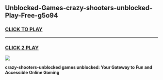 
## Unblocked-Games-crazy-shooters-unblocked-Play-Free-g5o94
<h3>
<a href="https://premium76.site?title=crazy-shooters-unblocked&ref=10A">CLICK TO PLAY</a></h3>
<hr>

<h3>
<a href="https://premium76.site?title=crazy-shooters-unblocked&ref=10A">CLICK 2 PLAY</a>
  
</h3>

<a href="https://premium76.site?title=crazy-shooters-unblocked&ref=10A"><img src="https://clearcache.store/games.png"></a>


**crazy-shooters-unblocked games unblocked: Your Gateway to Fun and Accessible Online Gaming**
